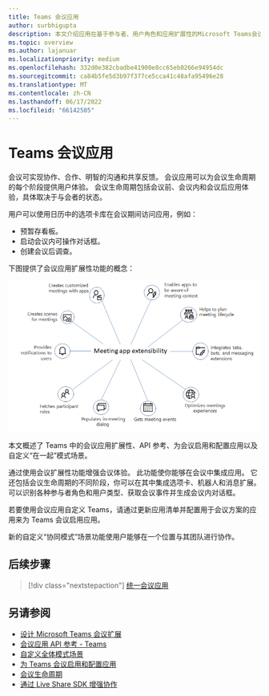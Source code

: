 ```yaml
---
title: Teams 会议应用
author: surbhigupta
description: 本文介绍应用在基于参与者、用户角色和应用扩展性的Microsoft Teams会议中的工作原理。
ms.topic: overview
ms.author: lajanuar
ms.localizationpriority: medium
ms.openlocfilehash: 332d0e382cbadbe41900e8cc65eb0266e94954dc
ms.sourcegitcommit: ca84b5fe5d3b97f377ce5cca41c48afa95496e28
ms.translationtype: MT
ms.contentlocale: zh-CN
ms.lasthandoff: 06/17/2022
ms.locfileid: "66142505"
---
```

# <a name="apps-for-teams-meetings"></a>Teams 会议应用

会议可实现协作、合作、明智的沟通和共享反馈。 会议应用可以为会议生命周期的每个阶段提供用户体验。 会议生命周期包括会议前、会议内和会议后应用体验，具体取决于与会者的状态。

用户可以使用日历中的选项卡库在会议期间访问应用，例如：

* 预暂存看板。
* 启动会议内可操作对话框。
* 创建会议后调查。

下图提供了会议应用扩展性功能的概念：

![会议应用可扩展性](../assets/images/apps-in-meetings/meetingappextensibility.png)

本文概述了 Teams 中的会议应用扩展性、API 参考、为会议启用和配置应用以及自定义“在一起”模式场景。

通过使用会议扩展性功能增强会议体验。 此功能使你能够在会议中集成应用。 它还包括会议生命周期的不同阶段，你可以在其中集成选项卡、机器人和消息扩展。 可以识别各种参与者角色和用户类型、获取会议事件并生成会议内对话框。

若要使用会议应用自定义 Teams，请通过更新应用清单并配置用于会议方案的应用来为 Teams 会议启用应用。

新的自定义“协同模式”场景功能使用户能够在一个位置与其团队进行协作。

## <a name="next-step"></a>后续步骤

> [!div class="nextstepaction"]
> [统一会议应用](meeting-app-extensibility.md)

## <a name="see-also"></a>另请参阅

* [设计 Microsoft Teams 会议扩展](~/apps-in-teams-meetings/design/designing-apps-in-meetings.md)
* [会议应用 API 参考 - Teams](~/apps-in-teams-meetings/api-references.md)
* [自定义全体模式场景](~/apps-in-teams-meetings/teams-together-mode.md)
* [为 Teams 会议启用和配置应用](~/apps-in-teams-meetings/enable-and-configure-your-app-for-teams-meetings.md)
* [会议生命周期](meeting-app-extensibility.md#meeting-lifecycle)
* [通过 Live Share SDK 增强协作](teams-live-share-overview.md)
